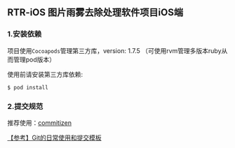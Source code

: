 ## RTR-iOS 图片雨雾去除处理软件项目iOS端

### 1.安装依赖

项目使用`Cocoapods`管理第三方库，version: 1.7.5 （可使用rvm管理多版本ruby从而管理pod版本）

使用前请安装第三方库依赖:

```shell
$ pod install
```

### 2.提交规范

推荐使用：[commitizen](https://github.com/ctaodream/cz-cli) 

[【参考】Git的日常使用和提交模板](https://www.jianshu.com/p/51785393e281)

